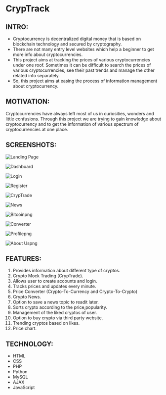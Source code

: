 # CrypTrack
## INTRO:
- Cryptocurrency is decentralized digital money that is based on blockchain technology
and secured by cryptography.
- There are not many entry level websites which help a beginner to get more info about cryptocurrencies.
- This project aims at tracking the prices of various cryptocurrencies under one
roof. Sometimes it can be difficult to search the prices of various
cryptocurrencies, see their past trends and manage the other related info
separately.
- So, this project aims at easing the process of information management about
cryptocurrency.

## MOTIVATION:
Cryptocurrencies have always left most of us in curiosities, wonders and little
confusions. Through this project we are trying to gain knowledge about cryptocurrency
and to get the information of various spectrum of cryptocurrencies at one place.

## SCREENSHOTS:

![Landing Page](https://user-images.githubusercontent.com/111117967/236006430-6fe20116-287d-4297-a713-fc6cbfa1688f.png)

![Dashboard](https://user-images.githubusercontent.com/111117967/236006476-3dd735f5-c576-4781-a9c3-9a889bb0d5b4.png)

![Login](https://user-images.githubusercontent.com/111117967/236006593-e9118f3d-2c30-4975-850c-b56cb80e40a1.png)

![Register](https://user-images.githubusercontent.com/111117967/236006654-47fbf054-4362-49be-97d8-685f2b57cc20.png)

![CrypTrade](https://user-images.githubusercontent.com/111117967/236006536-96409ec8-3047-4950-920d-e1355f3fd3e3.png)

![News](https://user-images.githubusercontent.com/111117967/236006722-1cb422fc-f761-4c2f-b4f7-460fb7c51e30.png)

![Bitcoinpng](https://user-images.githubusercontent.com/111117967/236006741-b3da623a-4d22-404f-99ba-773fad537525.png)

![Converter](https://user-images.githubusercontent.com/111117967/236006837-dbadd792-ac45-4478-8522-8b52a378f4e1.png)

![Profilepng](https://user-images.githubusercontent.com/111117967/236006940-c0de8c05-d125-49e5-9c9f-25cfbafdbf5c.png)

![About Uspng](https://user-images.githubusercontent.com/111117967/236006793-2f1aea25-9f78-49c8-894a-fc9136a3e15b.png)

## FEATURES:
1. Provides information about different type of cryptos.
2. Crypto Mock Trading (CrypTrade).
3. Allows user to create accounts and login.
4. Tracks prices and updates every minute.
5. Price Converter (Crypto-To-Currency and Crypto-To-Crypto)
6. Crypto News.
7. Option to save a news topic to readit later.
7. Sorts crypto according to the price,popularity. 
8. Management of the liked cryptos of user.
9. Option to buy crypto via third party website.
10. Trending cryptos based on likes.
11. Price chart.

## TECHNOLOGY:
- HTML
- CSS
- PHP
- Python
- MySQL
- AJAX
- JavaScript
